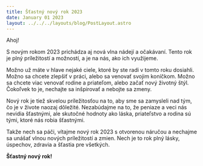 ```yaml
---
title: Šťastný nový rok 2023
date: January 01 2023
layout: ../../../layouts/blog/PostLayout.astro
---
```


Ahoj!

S novým rokom 2023 prichádza aj nová vlna nádejí a očakávaní. Tento rok je plný príležitostí a možností, a je na nás, ako ich využijeme.

Možno už máte v hlave nejaké ciele, ktoré by ste radi v tomto roku dosiahli. Možno sa chcete zlepšiť v práci, alebo sa venovať svojim koníčkom. Možno sa chcete viac venovať rodine a priateľom, alebo začať nový životný štýl. Čokoľvek to je, nechajte sa inšpirovať a nebojte sa zmeny.

Nový rok je tiež skvelou príležitosťou na to, aby sme sa zamysleli nad tým, čo je v živote naozaj dôležité. Nezabúdajme na to, že peniaze a veci nás nevidia šťastnými, ale skutočné hodnoty ako láska, priateľstvo a rodina sú tými, ktoré nás robia šťastnými.

Takže nech sa páči, vítajme nový rok 2023 s otvorenou náručou a nechajme sa unášať vlnou nových príležitostí a zmien. Nech je to rok plný lásky, úspechov, zdravia a šťastia pre všetkých.

<b>Šťastný nový rok!</b>
